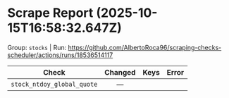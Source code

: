 # Scrape Report (2025-10-15T16:58:32.647Z)

Group: `stocks`  |  Run: https://github.com/AlbertoRoca96/scraping-checks-scheduler/actions/runs/18536514117

| Check | Changed | Keys | Error |
|---|:---:|:--|:--|
| `stock_ntdoy_global_quote` | — |  |  |
